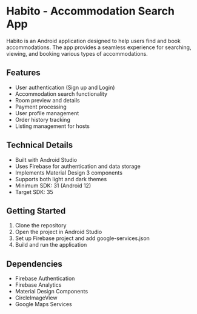 # Habito - Accommodation Search App

Habito is an Android application designed to help users find and book accommodations. The app provides a seamless experience for searching, viewing, and booking various types of accommodations.

## Features

- User authentication (Sign up and Login)
- Accommodation search functionality
- Room preview and details
- Payment processing
- User profile management
- Order history tracking
- Listing management for hosts

## Technical Details

- Built with Android Studio
- Uses Firebase for authentication and data storage
- Implements Material Design 3 components
- Supports both light and dark themes
- Minimum SDK: 31 (Android 12)
- Target SDK: 35

## Getting Started

1. Clone the repository
2. Open the project in Android Studio
3. Set up Firebase project and add google-services.json
4. Build and run the application

## Dependencies

- Firebase Authentication
- Firebase Analytics
- Material Design Components
- CircleImageView
- Google Maps Services
